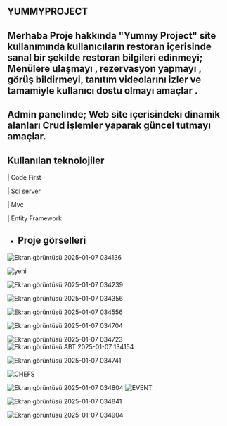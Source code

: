 YUMMYPROJECT
---
Merhaba Proje hakkında "Yummy Project" site kullanımında kullanıcıların restoran içerisinde sanal bir şekilde restoran bilgileri edinmeyi;
Menülere ulaşmayı , rezervasyon yapmayı , görüş bildirmeyi, tanıtım videolarını izler ve tamamiyle kullanıcı dostu olmayı amaçlar .
--
Admin panelinde;  Web site içerisindeki dinamik alanları Crud işlemler yaparak güncel tutmayı amaçlar.
-

Kullanılan teknolojiler
-
| Code First

| Sql server

| Mvc

| Entity Framework

- Proje görselleri
  ---

 ![Ekran görüntüsü 2025-01-07 034136](https://github.com/user-attachments/assets/47dff098-9324-46e2-b282-379407dfd4ce)

![yeni](https://github.com/user-attachments/assets/68dcc13a-ab9c-443c-ad82-e2dfde479097)



 ![Ekran görüntüsü 2025-01-07 034239](https://github.com/user-attachments/assets/893dab24-dcff-4805-9915-3b0d4bc6f018)
 

![Ekran görüntüsü 2025-01-07 034356](https://github.com/user-attachments/assets/f4a1a566-e163-4fe6-a515-9eaf5ff522c0)

![Ekran görüntüsü 2025-01-07 034556](https://github.com/user-attachments/assets/2704a183-1d29-4af5-970e-f5a30d02e325)


![Ekran görüntüsü 2025-01-07 034704](https://github.com/user-attachments/assets/5695df7f-150c-4235-b29b-7411aa3f4989)


![Ekran görüntüsü 2025-01-07 034723](https://github.com/user-attachments/assets/0dc9adba-0770-461d-ac0c-a7d40b329554)
![Ekran görüntüsü  ABT 2025-01-07 134154](https://github.com/user-attachments/assets/a1852a20-f23e-4f65-9208-8c169e752695)


![Ekran görüntüsü 2025-01-07 034741](https://github.com/user-attachments/assets/19c7baa9-d2a0-4f4a-8428-5fb45b679ba5)

![CHEFS](https://github.com/user-attachments/assets/9d958470-1914-4e10-aff8-d5e1f0018b48)


![Ekran görüntüsü 2025-01-07 034804](https://github.com/user-attachments/assets/ba768fea-ca3b-4525-ade7-be362d8a4c1b)
![EVENT](https://github.com/user-attachments/assets/3bffe5b0-d524-465e-bbe8-d10c4933ef08)


![Ekran görüntüsü 2025-01-07 034841](https://github.com/user-attachments/assets/d0941fa3-b850-4133-a3cc-474cebc768f1)

![Ekran görüntüsü 2025-01-07 034904](https://github.com/user-attachments/assets/f5c76187-9b84-4f79-8832-b634ffedbf4a)




